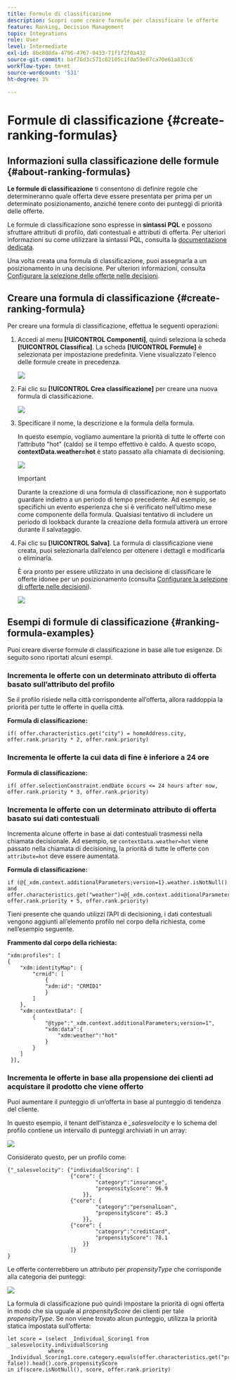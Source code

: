 ```yaml
---
title: Formule di classificazione
description: Scopri come creare formule per classificare le offerte
feature: Ranking, Decision Management
topic: Integrations
role: User
level: Intermediate
exl-id: 8bc808da-4796-4767-9433-71f1f2f0a432
source-git-commit: baf76d3c571c62105c1f0a59e07ca70e61a83cc6
workflow-type: tm+mt
source-wordcount: '531'
ht-degree: 3%

---
```


# Formule di classificazione {#create-ranking-formulas}

## Informazioni sulla classificazione delle formule {#about-ranking-formulas}

**Le formule di classificazione** ti consentono di definire regole che determineranno quale offerta deve essere presentata per prima per un determinato posizionamento, anziché tenere conto dei punteggi di priorità delle offerte.

Le formule di classificazione sono espresse in **sintassi PQL** e possono sfruttare attributi di profilo, dati contestuali e attributi di offerta. Per ulteriori informazioni su come utilizzare la sintassi PQL, consulta la [documentazione dedicata](https://experienceleague.adobe.com/docs/experience-platform/segmentation/pql/overview.html?lang=it).

Una volta creata una formula di classificazione, puoi assegnarla a un posizionamento in una decisione. Per ulteriori informazioni, consulta [Configurare la selezione delle offerte nelle decisioni](../offer-activities/configure-offer-selection.md).

## Creare una formula di classificazione {#create-ranking-formula}

Per creare una formula di classificazione, effettua le seguenti operazioni:

1. Accedi al menu **[!UICONTROL Componenti]**, quindi seleziona la scheda **[!UICONTROL Classifica]**. La scheda **[!UICONTROL Formule]** è selezionata per impostazione predefinita. Viene visualizzato l&#39;elenco delle formule create in precedenza.

   ![](../assets/rankings-list.png)

1. Fai clic su **[!UICONTROL Crea classificazione]** per creare una nuova formula di classificazione.

   ![](../assets/ranking-create-formula.png)

1. Specificare il nome, la descrizione e la formula della formula.

   In questo esempio, vogliamo aumentare la priorità di tutte le offerte con l’attributo &quot;hot&quot; (caldo) se il tempo effettivo è caldo. A questo scopo, **contextData.weather=hot** è stato passato alla chiamata di decisioning.

   ![](../assets/ranking-syntax.png)

   >[!IMPORTANT]
   >
   >Durante la creazione di una formula di classificazione, non è supportato guardare indietro a un periodo di tempo precedente. Ad esempio, se specifichi un evento esperienza che si è verificato nell’ultimo mese come componente della formula. Qualsiasi tentativo di includere un periodo di lookback durante la creazione della formula attiverà un errore durante il salvataggio.

1. Fai clic su **[!UICONTROL Salva]**. La formula di classificazione viene creata, puoi selezionarla dall’elenco per ottenere i dettagli e modificarla o eliminarla.

   È ora pronto per essere utilizzato in una decisione di classificare le offerte idonee per un posizionamento (consulta [Configurare la selezione di offerte nelle decisioni](../offer-activities/configure-offer-selection.md)).

   ![](../assets/ranking-formula-created.png)

## Esempi di formule di classificazione {#ranking-formula-examples}

Puoi creare diverse formule di classificazione in base alle tue esigenze. Di seguito sono riportati alcuni esempi.

<!--
Boost by offer ID

Boost the priority of an offer with the offer ID *xcore:personalized-offer:13d213cd4cb328ec* by 5.

**Ranking formula:**

```
if( offer._id = "xcore:personalized-offer:13d213cd4cb328ec", offer.rank.priority + 5, offer.rank.priority)
```

Change the offer priority based on a certain profile attribute

Set the offer priority to 30 for offer *xcore:personalized-offer:13d213cd4cb328ec* if the user lives in the city of Bondi.

**Ranking formula:**

```
if( offer._id = "xcore:personalized-offer:13d213cd4cb328ec" and homeAddress.city.equals("Bondi", false), 30, offer.rank.priority)
```

Boost multiple offers by offer ID based on the presence of a profile's audience membership

Boost the priority of offers based on whether the user is a member of a priority audience, which is configured as an attribute in the offer.

**Ranking formula:**

```
if( segmentMembership.get("ups").get(offer.characteristics.get("prioritySegmentId")).status in (["realized","existing"]), offer.rank.priority + 10, offer.rank.priority)
```
-->

### Incrementa le offerte con un determinato attributo di offerta basato sull’attributo del profilo

Se il profilo risiede nella città corrispondente all’offerta, allora raddoppia la priorità per tutte le offerte in quella città.

**Formula di classificazione:**

```
if( offer.characteristics.get("city") = homeAddress.city, offer.rank.priority * 2, offer.rank.priority)
```

### Incrementa le offerte la cui data di fine è inferiore a 24 ore

**Formula di classificazione:**

```
if( offer.selectionConstraint.endDate occurs <= 24 hours after now, offer.rank.priority * 3, offer.rank.priority)
```

### Incrementa le offerte con un determinato attributo di offerta basato sui dati contestuali

Incrementa alcune offerte in base ai dati contestuali trasmessi nella chiamata decisionale. Ad esempio, se `contextData.weather=hot` viene passato nella chiamata di decisioning, la priorità di tutte le offerte con `attribute=hot` deve essere aumentata.

**Formula di classificazione:**

```
if (@{_xdm.context.additionalParameters;version=1}.weather.isNotNull()
and offer.characteristics.get("weather")=@{_xdm.context.additionalParameters;version=1}.weather, offer.rank.priority + 5, offer.rank.priority)
```

Tieni presente che quando utilizzi l’API di decisioning, i dati contestuali vengono aggiunti all’elemento profilo nel corpo della richiesta, come nell’esempio seguente.

**Frammento dal corpo della richiesta:**

```
"xdm:profiles": [
{
    "xdm:identityMap": {
        "crmid": [
            {
            "xdm:id": "CRMID1"
            }
        ]
    },
    "xdm:contextData": [
        {
            "@type":"_xdm.context.additionalParameters;version=1",
            "xdm:data":{
                "xdm:weather":"hot"
            }
        }
    ]
 }],
```

### Incrementa le offerte in base alla propensione dei clienti ad acquistare il prodotto che viene offerto

Puoi aumentare il punteggio di un’offerta in base al punteggio di tendenza del cliente.

In questo esempio, il tenant dell&#39;istanza è *_salesvelocity* e lo schema del profilo contiene un intervallo di punteggi archiviati in un array:

![](../assets/ranking-example-schema.png)

Considerato questo, per un profilo come:

```
{"_salesvelocity": {"individualScoring": [
                    {"core": {
                            "category":"insurance",
                            "propensityScore": 96.9
                        }},
                    {"core": {
                            "category":"personalLoan",
                            "propensityScore": 45.3
                        }},
                    {"core": {
                            "category":"creditCard",
                            "propensityScore": 78.1
                        }}
                    ]}
}
```

Le offerte conterrebbero un attributo per *propensityType* che corrisponde alla categoria dei punteggi:

![](../assets/ranking-example-propensityType.png)

La formula di classificazione può quindi impostare la priorità di ogni offerta in modo che sia uguale al *propensityScore* dei clienti per tale *propensityType*. Se non viene trovato alcun punteggio, utilizza la priorità statica impostata sull’offerta:

```
let score = (select _Individual_Scoring1 from _salesvelocity.individualScoring
             where _Individual_Scoring1.core.category.equals(offer.characteristics.get("propensityType"), false)).head().core.propensityScore
in if(score.isNotNull(), score, offer.rank.priority)
```
